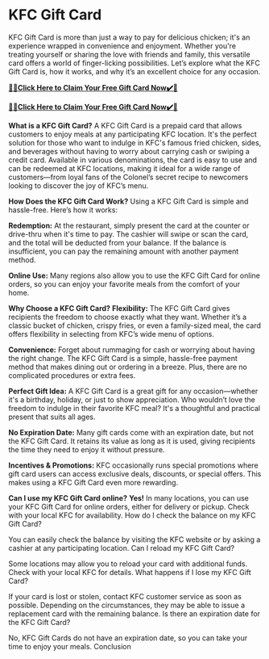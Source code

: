 # KFC Gift Card
KFC Gift Card is more than just a way to pay for delicious chicken; it's an experience wrapped in convenience and enjoyment. Whether you're treating yourself or sharing the love with friends and family, this versatile card offers a world of finger-licking possibilities. Let’s explore what the KFC Gift Card is, how it works, and why it’s an excellent choice for any occasion.

**[🎁🎁Click Here to Claim Your Free Gift Card Now✔️🎁](https://service247.xyz/kfc2/)**

**[🎁🎁Click Here to Claim Your Free Gift Card Now✔️🎁](https://service247.xyz/kfc2/)**


**What is a KFC Gift Card?**
A KFC Gift Card is a prepaid card that allows customers to enjoy meals at any participating KFC location. It's the perfect solution for those who want to indulge in KFC's famous fried chicken, sides, and beverages without having to worry about carrying cash or swiping a credit card. Available in various denominations, the card is easy to use and can be redeemed at KFC locations, making it ideal for a wide range of customers—from loyal fans of the Colonel’s secret recipe to newcomers looking to discover the joy of KFC’s menu.

**How Does the KFC Gift Card Work?**
Using a KFC Gift Card is simple and hassle-free. Here’s how it works:

**Redemption:** At the restaurant, simply present the card at the counter or drive-thru when it's time to pay. The cashier will swipe or scan the card, and the total will be deducted from your balance. If the balance is insufficient, you can pay the remaining amount with another payment method.

**Online Use:** Many regions also allow you to use the KFC Gift Card for online orders, so you can enjoy your favorite meals from the comfort of your home.

**Why Choose a KFC Gift Card?**
**Flexibility:** The KFC Gift Card gives recipients the freedom to choose exactly what they want. Whether it’s a classic bucket of chicken, crispy fries, or even a family-sized meal, the card offers flexibility in selecting from KFC’s wide menu of options.

**Convenience:** Forget about rummaging for cash or worrying about having the right change. The KFC Gift Card is a simple, hassle-free payment method that makes dining out or ordering in a breeze. Plus, there are no complicated procedures or extra fees.

**Perfect Gift Idea:** A KFC Gift Card is a great gift for any occasion—whether it's a birthday, holiday, or just to show appreciation. Who wouldn’t love the freedom to indulge in their favorite KFC meal? It's a thoughtful and practical present that suits all ages.

**No Expiration Date:** Many gift cards come with an expiration date, but not the KFC Gift Card. It retains its value as long as it is used, giving recipients the time they need to enjoy it without pressure.

**Incentives & Promotions:** KFC occasionally runs special promotions where gift card users can access exclusive deals, discounts, or special offers. This makes using a KFC Gift Card even more rewarding.

**Can I use my KFC Gift Card online?**
**Yes!** In many locations, you can use your KFC Gift Card for online orders, either for delivery or pickup. Check with your local KFC for availability.
How do I check the balance on my KFC Gift Card?

You can easily check the balance by visiting the KFC website or by asking a cashier at any participating location.
Can I reload my KFC Gift Card?

Some locations may allow you to reload your card with additional funds. Check with your local KFC for details.
What happens if I lose my KFC Gift Card?

If your card is lost or stolen, contact KFC customer service as soon as possible. Depending on the circumstances, they may be able to issue a replacement card with the remaining balance.
Is there an expiration date for the KFC Gift Card?

No, KFC Gift Cards do not have an expiration date, so you can take your time to enjoy your meals.
Conclusion
